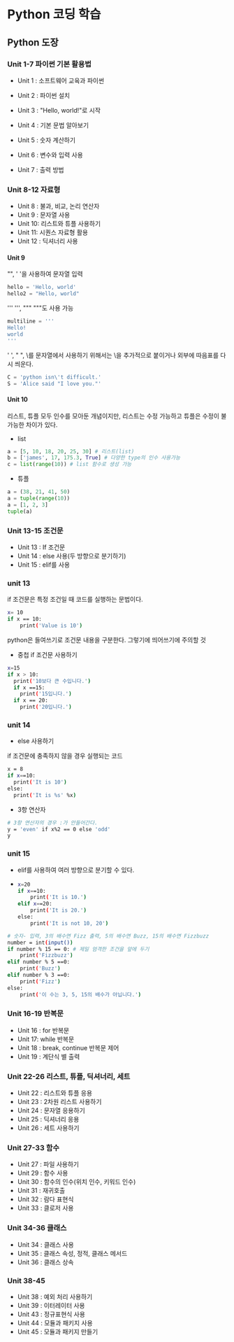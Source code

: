 # Python 코딩 학습

## Python 도장

### Unit 1-7 파이썬 기본 활용법

- Unit 1 : 소프트웨어 교육과 파이썬

- Unit 2 : 파이썬 설치
- Unit 3 : "Hello, world!"로 시작
- Unit 4 : 기본 문법 알아보기
- Unit 5 : 숫자 계산하기
- Unit 6 : 변수와 입력 사용
- Unit 7 : 출력 방법

### Unit 8-12 자료형

- Unit 8 : 불과, 비교, 논리 연산자
- Unit 9 : 문자열 사용
- Unit 10: 리스트와 튜플 사용하기
- Unit 11: 시퀀스 자료형 활용
- Unit 12 : 딕셔너리 사용

#### Unit 9

"", ' '을 사용하여 문자열 입력

``` python
hello = 'Hello, world'
hello2 = "Hello, world"
```

''' ''', """ """도 사용 가능

```python
multiline = '''
Hello!
world
'''
```

' ', " ", \를 문자열에서 사용하기 위해서는 \을 추가적으로 붙이거나 외부에 따음표를 다시 씌운다.

``` python
C = 'python isn\'t difficult.'
S = 'Alice said "I love you."'
```

#### Unit 10

리스트, 튜플 모두 인수를 모아둔 개념이지만, 리스트는 수정 가능하고 튜플은 수정이 불가능한 차이가 있다.

- list

```python
a = [5, 10, 18, 20, 25, 30] # 리스트(list)
b = ['james', 17, 175.3, True] # 다양한 type의 인수 사용가능
c = list(range(10)) # list 함수로 생성 가능
```

- 튜플

```py
a = (38, 21, 41, 50)
a = tuple(range(10))
a = [1, 2, 3]
tuple(a)
```



### Unit 13-15 조건문

- Unit 13 : If 조건문
- Unit 14 : else 사용(두 방향으로 분기하기)
- Unit 15 : elif를 사용

### unit 13

if 조건문은 특정 조건일 때 코드를 실행하는 문법이다. 

```bash
x= 10
if x == 10: 
    print('Value is 10')

```

python은 들여쓰기로 조건문 내용을 구분한다. 그렇기에 띄어쓰기에 주의할 것

- 중첩 if 조건문 사용하기

```bash
x=15
if x > 10:
  print('10보다 큰 수입니다.')
  if x ==15:
    print('15입니다.')
  if x == 20:
    print('20입니다.')
```



### unit 14

- else 사용하기

if 조건문에 충족하지 않을 경우 실행되는 코드

```bash
x = 8
if x==10:
  print('It is 10')
else:
  print('It is %s' %x)
```

- 3항 연산자

```bash
# 3항 연산자의 경우 :가 안들어간다.
y = 'even' if x%2 == 0 else 'odd'
y
```



### unit 15

- elif를 사용하여 여러 방향으로 분기할 수 있다.

- ```bash
  x=20
  if x==10:
      print('It is 10.')
  elif x==20:
      print('It is 20.')
  else:
      print('It is not 10, 20')
  ```

```bash
# 숫자- 입력, 3의 배수면 Fizz 출력, 5의 배수면 Buzz, 15의 배수면 Fizzbuzz
number = int(input())
if number % 15 == 0: # 제일 엄격한 조건을 앞에 두기
    print('Fizzbuzz')
elif number % 5 ==0:
    print('Buzz')
elif number % 3 ==0:
    print('Fizz')
else:
    print('이 수는 3, 5, 15의 배수가 아닙니다.')
```



### Unit 16-19 반복문

- Unit 16 : for 반복문
- Unit 17: while 반복문
- Unit 18 : break, continue 반복문 제어
- Unit 19 : 계단식 별 출력



### Unit 22-26 리스트, 튜플, 딕셔너리, 세트

- Unit 22 : 리스트와 튜플 응용
- Unit 23 : 2차원 리스트 사용하기
- Unit 24 : 문자열 응용하기
- Unit 25 : 딕셔너리 응용
- Unit 26 : 세트 사용하기



### Unit 27-33 함수

- Unit 27 : 파일 사용하기
- Unit 29 : 함수 사용
- Unit 30 : 함수의 인수(위치 인수, 키워드 인수)
- Unit 31 : 재귀호출
- Unit 32 : 람다 표현식
- Unit 33 : 클로저 사용



### Unit 34-36 클래스

- Unit 34 : 클래스 사용
- Unit 35 : 클래스 속성, 정적, 클래스 메서드
- Unit 36 : 클래스 상속



### Unit 38-45 

- Unit 38 : 예외 처리 사용하기
- Unit 39 : 이터레이터 사용
- Unit 43 : 정규표현식 사용
- Unit 44 : 모듈과 패키지 사용
- Unit 45 : 모듈과 패키지 만들기

